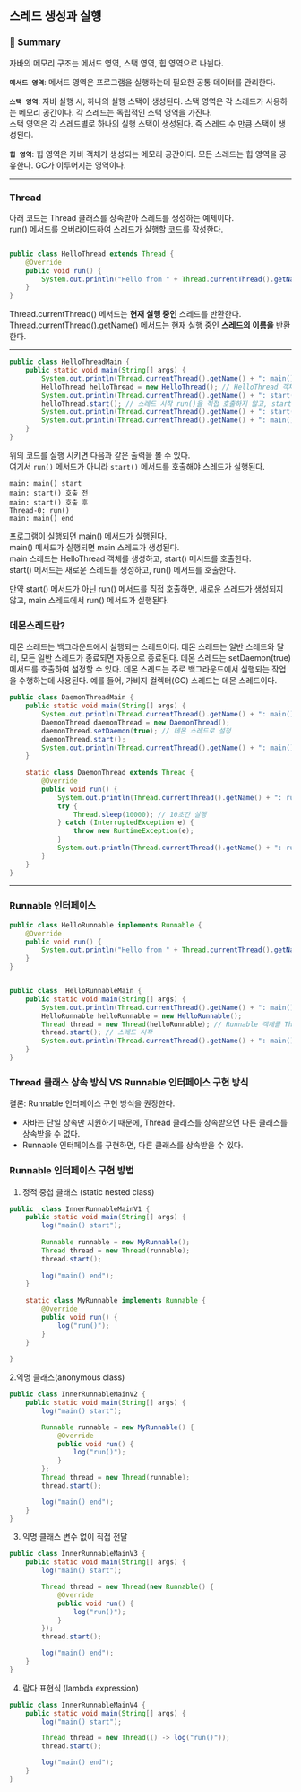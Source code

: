 ## 스레드 생성과 실행

### 📝 Summary

자바의 메모리 구조는 메서드 영역, 스택 영역, 힙 영역으로 나뉜다.  

**`메서드 영역`**: 메서드 영역은 프로그램을 실행하는데 필요한 공통 데이터를 관리한다.  

**`스택 영역`**: 자바 실행 시, 하나의 실행 스택이 생성된다. 스택 영역은 각 스레드가 사용하는 메모리 공간이다. 각 스레드는 독립적인 스택 영역을 가진다.  
스택 영역은 각 스레드별로 하나의 실행 스택이 생성된다. 즉 스레드 수 만큼 스택이 생성된다.

**`힙 영역`**: 힙 영역은 자바 객체가 생성되는 메모리 공간이다. 모든 스레드는 힙 영역을 공유한다. GC가 이루어지는 영역이다.

---
### Thread
아래 코드는 Thread 클래스를 상속받아 스레드를 생성하는 예제이다.  
run() 메서드를 오버라이드하여 스레드가 실행할 코드를 작성한다.  

```java

public class HelloThread extends Thread {
	@Override
    public void run() {
        System.out.println("Hello from " + Thread.currentThread().getName() + ": run()");
    }
}
```
Thread.currentThread() 메서드는 **현재 실행 중인** 스레드를 반환한다.  
Thread.currentThread().getName() 메서드는 현재 실행 중인 **스레드의 이름을** 반환한다.

---
```java
public class HelloThreadMain {
    public static void main(String[] args) {
        System.out.println(Thread.currentThread().getName() + ": main() start");
        HelloThread helloThread = new HelloThread(); // HelloThread 객체 생성
        System.out.println(Thread.currentThread().getName() + ": start() 호출 전");
        helloThread.start(); // 스레드 시작 run()을 직접 호출하지 않고, start() 메서드를 호출해야 한다.
		System.out.println(Thread.currentThread().getName() + ": start() 호출 후");
        System.out.println(Thread.currentThread().getName() + ": main() end");
    }
}

```
위의 코드를 실행 시키면 다음과 같은 출력을 볼 수 있다.   
여기서 `run()` 메서드가 아니라 `start()` 메서드를 호출해야 스레드가 실행된다.
```
main: main() start
main: start() 호출 전
main: start() 호출 후
Thread-0: run()
main: main() end
```

프로그램이 실행되면 main() 메서드가 실행된다.  
main() 메서드가 실행되면 main 스레드가 생성된다.  
main 스레드는 HelloThread 객체를 생성하고, start() 메서드를 호출한다.  
start() 메서드는 새로운 스레드를 생성하고, run() 메서드를 호출한다.

만약 start() 메서드가 아닌 run() 메서드를 직접 호출하면, 새로운 스레드가 생성되지 않고, main 스레드에서 run() 메서드가 실행된다.  

### 데몬스레드란?
데몬 스레드는 백그라운드에서 실행되는 스레드이다.
데몬 스레드는 일반 스레드와 달리, 모든 일반 스레드가 종료되면 자동으로 종료된다.
데몬 스레드는 setDaemon(true) 메서드를 호출하여 설정할 수 있다.
데몬 스레드는 주로 백그라운드에서 실행되는 작업을 수행하는데 사용된다.
예를 들어, 가비지 컬렉터(GC) 스레드는 데몬 스레드이다.

```java
public class DaemonThreadMain {
	public static void main(String[] args) {
		System.out.println(Thread.currentThread().getName() + ": main() start");
		DaemonThread daemonThread = new DaemonThread();
		daemonThread.setDaemon(true); // 데몬 스레드로 설정
		daemonThread.start();
		System.out.println(Thread.currentThread().getName() + ": main() end");
    }
	
	static class DaemonThread extends Thread {
		@Override
        public void run() {
			System.out.println(Thread.currentThread().getName() + ": run() start");
			try {
				Thread.sleep(10000); // 10초간 실행
			} catch (InterruptedException e) {
				throw new RuntimeException(e);
			}
			System.out.println(Thread.currentThread().getName() + ": run() end");
        }
    }
}

```

---

### Runnable 인터페이스

```java
public class HelloRunnable implements Runnable {
	@Override
	public void run() {
		System.out.println("Hello from " + Thread.currentThread().getName() + ": run()");
	}
}

```

```java

public class  HelloRunnableMain {
	public static void main(String[] args) {
		System.out.println(Thread.currentThread().getName() + ": main() start");
        HelloRunnable helloRunnable = new HelloRunnable();
        Thread thread = new Thread(helloRunnable); // Runnable 객체를 Thread 객체에 전달
        thread.start(); // 스레드 시작
        System.out.println(Thread.currentThread().getName() + ": main() end");
	}
}
```

### Thread 클래스 상속 방식 VS Runnable 인터페이스 구현 방식
결론: Runnable 인터페이스 구현 방식을 권장한다.
- 자바는 단일 상속만 지원하기 때문에, Thread 클래스를 상속받으면 다른 클래스를 상속받을 수 없다.
- Runnable 인터페이스를 구현하면, 다른 클래스를 상속받을 수 있다.


### Runnable 인터페이스 구현 방법

1. 정적 중첩 클래스 (static nested class)
```java
public  class InnerRunnableMainV1 {
	public static void main(String[] args) {
        log("main() start");
		
		Runnable runnable = new MyRunnable();
		Thread thread = new Thread(runnable);
        thread.start();
		
		log("main() end");
	}
	
	static class MyRunnable implements Runnable {
        @Override
        public void run() {
            log("run()");
        }
    }
	
}
```
2.익명 클래스(anonymous class)
```java
public class InnerRunnableMainV2 {
	public static void main(String[] args) {
		log("main() start");

		Runnable runnable = new MyRunnable() {
			@Override
			public void run() {
				log("run()");
			}
		};
		Thread thread = new Thread(runnable);
		thread.start();

		log("main() end");
	}
}
```
3. 익명 클래스 변수 없이 직접 전달

```java
public class InnerRunnableMainV3 {
    public static void main(String[] args) {
        log("main() start");

        Thread thread = new Thread(new Runnable() {
            @Override
            public void run() {
                log("run()");
            }
        });
        thread.start();

        log("main() end");
    }
}
```

4. 람다 표현식 (lambda expression)

```java
public class InnerRunnableMainV4 {
	public static void main(String[] args) {
		log("main() start");

		Thread thread = new Thread(() -> log("run()"));
		thread.start();

		log("main() end");
	}
}
```


